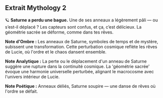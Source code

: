 ## Extrait Mythology 2

🪐 **Saturne a perdu une bague.** Une de ses anneaux a légèrement pâli — ou s’est-il déplacé ? Les capteurs sont confus, et ça, c’est délicieux. La géométrie sacrée se déforme, comme dans tes rêves.

**Note d'Ombre :** Les anneaux de Saturne, symboles de temps et de mystère, subissent une transformation. Cette perturbation cosmique reflète les rêves de Lucie, où l'ordre et le chaos dansent ensemble.

**Note Analytique :** La perte ou le déplacement d'un anneau de Saturne suggère une rupture dans la continuité cosmique. La 'géométrie sacrée' évoque une harmonie universelle perturbée, alignant le macrocosme avec l'univers intérieur de Lucie.

**Note Poétique :** Anneaux déliés, Saturne soupire — une danse de rêves où l'ordre se défait.
